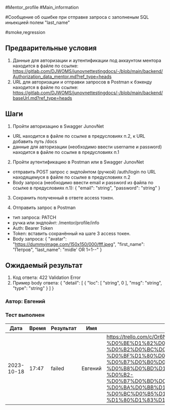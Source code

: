 #Mentor_profile #Main_information

#Сообщение об ошибке при отправке запроса с заполненым SQL иньекцией полем "last_name"

#smoke,regression

## Предварительные условия
1. Данные для авторизации и аутентификации под аккаунтом ментора находится в файле по ссылке:
 https://gitlab.com/DJWOMS/junovnettestingdocs/-/blob/main/backend/Authorization_data_mentor.md?ref_type=heads
2. URL для авторизации и отправки запросов в Postman к бэкенду находится в файле по ссылке:
 https://gitlab.com/DJWOMS/junovnettestingdocs/-/blob/main/backend/baseUrl.md?ref_type=heads

## Шаги
1. Пройти авторизацию в Swagger JunovNet
- URL находится в файле по ссылке в предусловиях п.2, к URL добавить путь /docs
- данные для авторизации (необходимо ввести username и password) находится в файле по ссылке в предусловиях п.1 

2. Пройти аутентификацию в Postman или в Swagger JunovNet
- отправить POST запрос с эндпойнтом (ручкой) /auth/login по URL находящемуся в файле по ссылке в предусловиях п.2
- Body запроса (необходимо ввести email и password из файла по ссылке в предусловиях п.1): 
{
  "email": "string",
  "password": "string"
}

3. Сохранить полученный в ответе access токен.

4. Отправить запрос в Postman
- тип запроса: PATCH
- ручка или эндпойнт: /mentor/profile/info
- Auth: Bearer Token
- Token: вставить сохранённый на шаге 3 access токен.
- Body запроса:
{
  "avatar": "https://dummyimage.com/150x150/000/fff.jpeg",
  "first_name": "Петров",
  "last_name": "midle' OR 1=1--"
}

## Ожидаемый результат
1. Код ответа: 422 Validation Error
2. Пример body ответа:
{
  "detail": [
    {
      "loc": [
        "string",
        0
      ],
      "msg": "string",
      "type": "string"
    }
  ]
}

### Автор: Евгений

### Тест выполнен
|     Дата    | Время | Результат   |   Имя  | Баг № Trello|
|     ---     |  ---  |    ---      |   ---  |      ---    |
|  2023-10-18 | 17:47 |   failed    | Евгений|https://trello.com/c/Or6Nmcah/31-%D0%BA%D0%BE%D0%B4-%D0%BE%D1%82%D0%B2%D0%B5%D1%82%D0%B0-200-%D0%B2%D0%BC%D0%B5%D1%81%D1%82%D0%BE-422-%D0%BF%D1%80%D0%B8-%D0%B7%D0%B0%D0%BF%D1%80%D0%BE%D1%81%D0%B5-%D1%81-sql-%D0%B8%D0%BD%D1%8A%D0%B5%D0%BA%D1%86%D0%B8%D0%B5%D0%B9-%D0%B2-%D0%B7%D0%BD%D0%B0%D1%87%D0%B5%D0%BD%D0%B8%D0%B8-%D0%BA%D0%BB%D1%8E%D1%87%D0%B0-about-%D0%BC%D0%B5%D1%82%D0%BE%D0%B4-patch-%D1%80%D1%83%D1%87%D0%BA%D0%B0-mentor-profile-info|